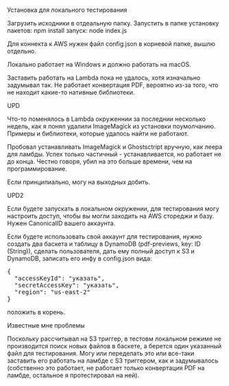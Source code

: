 Установка для локального тестирования

Загрузить исходники в отдеальную папку.
Запустить в папке установку пакетов:
npm install
запуск:
node index.js

Для коннекта к AWS нужен файл config.json в корневой папке, вышлю отдельно.

Локально работает на Windows и должно работать на macOS.

Заставить работать на Lambda пока не удалось, хотя изначально задумывал так.
Не работает конвертация PDF, вероятно из-за того, что не находит какие-то
нативные библиотеки.

UPD

Что-то поменялось в Lambda окруженнии за последнии несколько недель,
как я понял удалили ImageMagick из установки поумолчанию.
Примеры и библиотеки, которые удалось найти не работают.

Пробовал устанавливать ImageMagick и Ghostsctript вручную, как леера для ламбды.
Успех только частичный - устанавливается, но работает не до конца.
Честно говоря, убил на это больше времени, чем на программирование.

Если принципиально, могу на выходных добить.

UPD2

Если будете запускать в локальном окружении, для тестирования могу настроить доступ,
чтобы вы могли заходить на AWS стореджи и базу.
Нужен CanonicalID вашего аккаунта.


Если будете использовать свой аккаунт для тестирования, нужно создать два баскета
и таблицу в DynamoDB (pdf-previews, key: ID (String)), сделать пользователя,
дать ему полный доступ к S3 и DynamoDB, записать его инфу в config.json вида:
<pre>
{
  "accessKeyId": "указать",
  "secretAccessKey": "указать",
  "region": "us-east-2"
}
</pre>
положить в корень.

Известные мне проблемы

Поскольку рассчитывал на S3 триггер, в тестовм локальном режиме не производится
поиск новых файлов в баскете, а берется один указанный файл для тестирования.
Могу или переделать это или все-таки заставить его работать на ламбде с S3 триггером,
как и задумывалось (собственно это работает, не работает только конвертация PDF на
ламбде, остальное я протестировал на ней).
